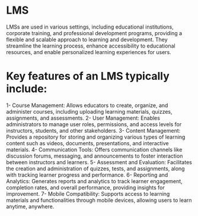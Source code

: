 # LMS
LMSs are used in various settings, including educational institutions, corporate training, and professional development programs, providing a flexible and scalable approach to learning and development. They streamline the learning process, enhance accessibility to educational resources, and enable personalized learning experiences for users.

# Key features of an LMS typically include:
1- Course Management: Allows educators to create, organize, and administer courses, including uploading learning materials, quizzes, assignments, and assessments.
2- User Management: Enables administrators to manage user roles, permissions, and access levels for instructors, students, and other stakeholders.
3- Content Management: Provides a repository for storing and organizing various types of learning content such as videos, documents, presentations, and interactive materials.
4- Communication Tools: Offers communication channels like discussion forums, messaging, and announcements to foster interaction between instructors and learners.
5- Assessment and Evaluation: Facilitates the creation and administration of quizzes, tests, and assignments, along with tracking learner progress and performance.
6- Reporting and Analytics: Generates reports and analytics to track learner engagement, completion rates, and overall performance, providing insights for improvement.
7- Mobile Compatibility: Supports access to learning materials and functionalities through mobile devices, allowing users to learn anytime, anywhere.

